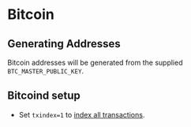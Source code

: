 # Bitcoin

## Generating Addresses

Bitcoin addresses will be generated from the supplied `BTC_MASTER_PUBLIC_KEY`.

## Bitcoind setup

- Set `txindex=1` to [index all transactions](https://bitcore.io/guides/full-node/).
